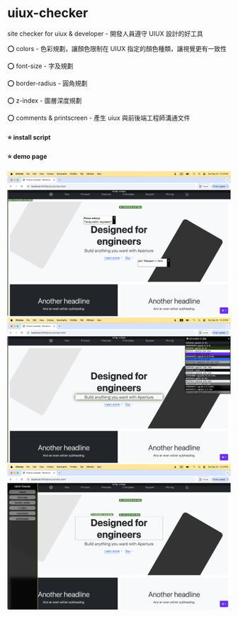 # uiux-checker
site checker for uiux & developer - 開發人員遵守 UIUX 設計的好工具

⭕️ colors - 色彩規劃，讓顏色限制在 UIUX 指定的顏色種類，讓視覺更有一致性

⭕️ font-size - 字及規劃

⭕️ border-radius - 圓角規劃

⭕️ z-index - 圖層深度規劃

⭕️ comments & printscreen - 產生 uiux 與前後端工程師溝通文件

#### ⭐️ install script
<script src="./uiux-checker.js"></script>

#### ⭐️ demo page
![comments](./img/comments.png)
![colors](./img/colors.png)
![functions](./img/functions.png)
